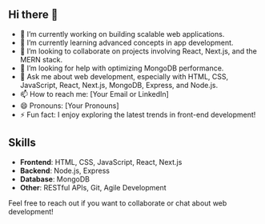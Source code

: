 ## Hi there 👋

- 🔭 I’m currently working on building scalable web applications.
- 🌱 I’m currently learning advanced concepts in app development.
- 👯 I’m looking to collaborate on projects involving React, Next.js, and the MERN stack.
- 🤔 I’m looking for help with optimizing MongoDB performance.
- 💬 Ask me about web development, especially with HTML, CSS, JavaScript, React, Next.js, MongoDB, Express, and Node.js.
- 📫 How to reach me: [Your Email or LinkedIn]
- 😄 Pronouns: [Your Pronouns]
- ⚡ Fun fact: I enjoy exploring the latest trends in front-end development!

## Skills
- **Frontend**: HTML, CSS, JavaScript, React, Next.js
- **Backend**: Node.js, Express
- **Database**: MongoDB
- **Other**: RESTful APIs, Git, Agile Development

Feel free to reach out if you want to collaborate or chat about web development!
